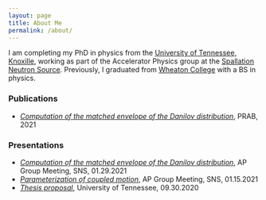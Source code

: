 ```yaml
---
layout: page
title: About Me
permalink: /about/
---
```


I am completing my PhD in physics from the [University of Tennessee, Knoxille](http://physics.utk.edu), working as part of the Accelerator Physics group at the [Spallation Neutron Source](https://neutrons.ornl.gov/sns). Previously, I graduated from [Wheaton College](https://www.wheaton.edu) with a BS in physics. 

### Publications
* [*Computation of the matched envelope of the Danilov distribution*](https://journals.aps.org/prab/accepted/0e07aM53O3c1e70a21f263c18f64140beb2bfcb1f), PRAB, 2021

### Presentations
* [*Computation of the matched envelope of the Danilov distribution*](../_pages/presentations/2021-01-29_APgroup_matched_envelope.pdf), AP Group Meeting, SNS, 01.29.2021
* [*Parameterization of coupled motion*](../_pages/presentations/2021-01-15_APgroup_coupled_motion.pdf), AP Group Meeting, SNS, 01.15.2021
* [*Thesis proposal*](../_pages/presentations/2020-09-30_thesis_proposal.pdf), University of Tennessee, 09.30.2020
